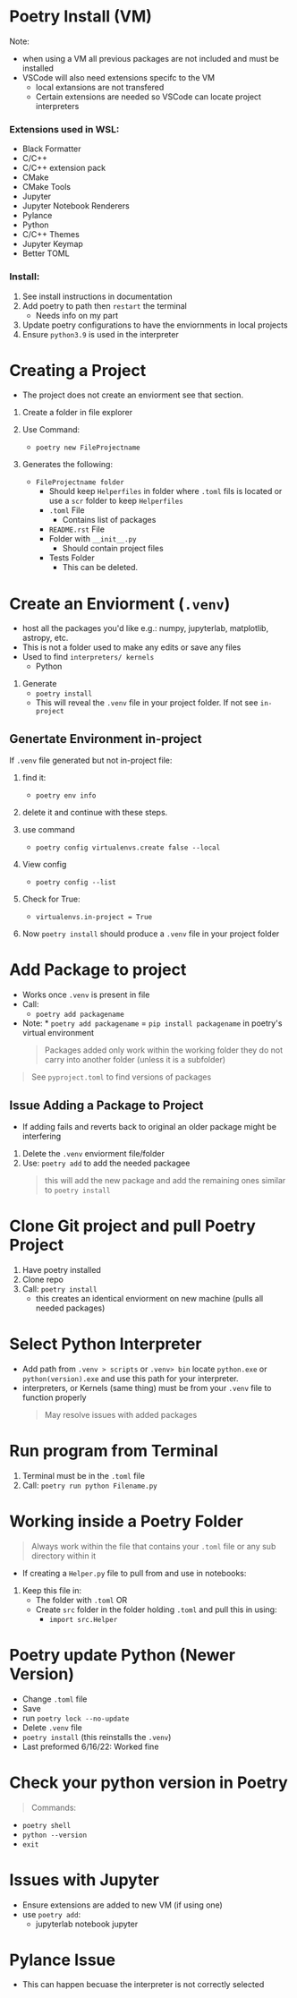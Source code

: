 # Poetry Install (VM)

Note:

- when using a VM all previous packages are not included and must be installed
- VSCode will also need extensions specifc to the VM
  - local extansions are not transfered
  - Certain extensions are needed so VSCode can locate project interpreters

### Extensions used in WSL:

- Black Formatter
- C/C++
- C/C++ extension pack
- CMake
- CMake Tools
- Jupyter
- Jupyter Notebook Renderers
- Pylance
- Python
- C/C++ Themes
- Jupyter Keymap
- Better TOML

### Install:

1.  See install instructions in documentation
2.  Add poetry to path then `restart` the terminal
    - Needs info on my part
3.  Update poetry configurations to have the enviornments in local projects
4.  Ensure `python3.9` is used in the interpreter

# Creating a Project

- The project does not create an enviorment see that section.

1. Create a folder in file explorer

2. Use Command:
   - `poetry new FileProjectname`
3. Generates the following:
   - `FileProjectname folder`
     - Should keep `Helperfiles` in folder where `.toml` fils is located or use a `scr` folder to keep `Helperfiles`
     - `.toml` File
       - Contains list of packages
     - `README.rst` File
     - Folder with `__init__.py`
       - Should contain project files
     - Tests Folder
       - This can be deleted.

# Create an Enviorment (`.venv`)

- host all the packages you'd like e.g.: numpy, jupyterlab, matplotlib, astropy, etc.
- This is not a folder used to make any edits or save any files
- Used to find `interpreters/ kernels`
  - Python

1. Generate
   - `poetry install`
   - This will reveal the `.venv` file in your project folder. If not see `in-project`

## Genertate Environment in-project

If `.venv` file generated but not in-project file:

1. find it:

   - `poetry env info`

2. delete it and continue with these steps.

3. use command

   - `poetry config virtualenvs.create false --local`

4. View config

   - `poetry config --list`

5. Check for True:

   - `virtualenvs.in-project = True`

6. Now `poetry install` should produce a `.venv` file in your project folder

# Add Package to project

- Works once `.venv` is present in file
- Call:
  - `poetry add packagename`
- Note: \* `poetry add packagename` = `pip install packagename` in poetry's virtual environment
  > Packages added only work within the working folder they do not carry into another folder (unless it is a subfolder)

> See `pyproject.toml` to find versions of packages

## Issue Adding a Package to Project

- If adding fails and reverts back to original an older package might be interfering

1. Delete the `.venv` enviorment file/folder
2. Use: `poetry add` to add the needed packagee
   > this will add the new package and add the remaining ones similar to `poetry install`

# Clone Git project and pull Poetry Project

1. Have poetry installed<br>
2. Clone repo
3. Call: `poetry install`<br>
   - this creates an identical enviorment on new machine (pulls all needed packages)

# Select Python Interpreter

- Add path from `.venv > scripts` or `.venv> bin` locate `python.exe` or `python(version).exe` and use this path for your interpreter.
- interpreters, or Kernels (same thing) must be from your `.venv` file to function properly
  > May resolve issues with added packages

# Run program from Terminal

1. Terminal must be in the `.toml` file
2. Call: `poetry run python Filename.py`

# Working inside a Poetry Folder

> Always work within the file that contains your `.toml` file or any sub directory within it

- If creating a `Helper.py` file to pull from and use in notebooks:

1. Keep this file in:
   - The folder with `.toml` OR
   - Create `src` folder in the folder holding `.toml` and pull this in using:
     - `import src.Helper`

# Poetry update Python (Newer Version)

- Change `.toml` file
- Save
- run `poetry lock --no-update`
- Delete `.venv` file
- `poetry install` (this reinstalls the `.venv`)
- Last preformed 6/16/22: Worked fine

# Check your python version in Poetry

> Commands:

- `poetry shell`
- `python --version`
- `exit`

# Issues with Jupyter

- Ensure extensions are added to new VM (if using one)
- use `poetry add`:
  - jupyterlab notebook jupyter

# Pylance Issue

- This can happen becuase the interpreter is not correctly selected
